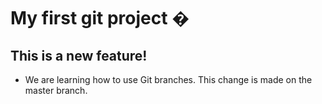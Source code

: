 # My first git project �
## This is a new feature!
- We are learning how to use Git branches.
This change is made on the master branch.
